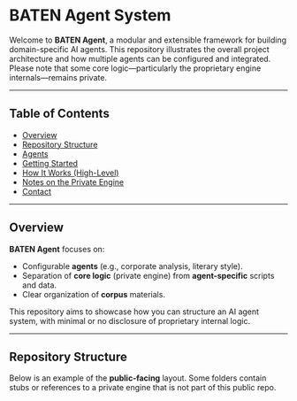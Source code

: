 # BATEN Agent System

Welcome to **BATEN Agent**, a modular and extensible framework for building domain-specific AI agents. This repository illustrates the overall project architecture and how multiple agents can be configured and integrated. Please note that some core logic—particularly the proprietary engine internals—remains private.

---

## Table of Contents

- [Overview](#overview)
- [Repository Structure](#repository-structure)
- [Agents](#agents)
- [Getting Started](#getting-started)
- [How It Works (High-Level)](#how-it-works-high-level)
- [Notes on the Private Engine](#notes-on-the-private-engine)
- [Contact](#contact)

---

## Overview

**BATEN Agent** focuses on:
- Configurable **agents** (e.g., corporate analysis, literary style).
- Separation of **core logic** (private engine) from **agent-specific** scripts and data.
- Clear organization of **corpus** materials.

This repository aims to showcase how you can structure an AI agent system, with minimal or no disclosure of proprietary internal logic.

---

## Repository Structure

Below is an example of the **public-facing** layout. Some folders contain stubs or references to a private engine that is not part of this public repo.

